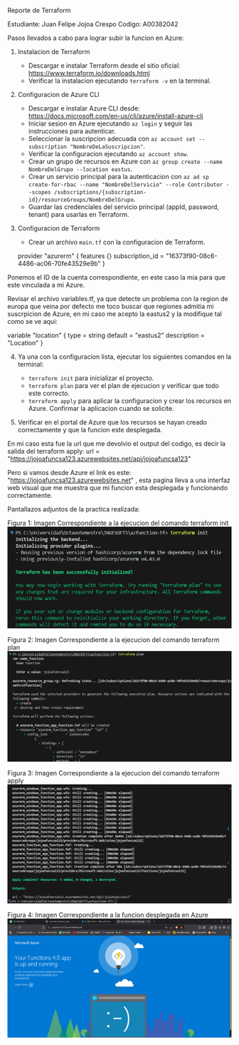 Reporte de Terraform

Estudiante: Juan Felipe Jojoa Crespo
Codigo: A00382042

Pasos llevados a cabo para lograr subir la funcion en Azure:

1. Instalacion de Terraform
   - Descargar e instalar Terraform desde el sitio oficial: https://www.terraform.io/downloads.html
   - Verificar la instalacion ejecutando `terraform -v` en la terminal.

2. Configuracion de Azure CLI
   - Descargar e instalar Azure CLI desde: https://docs.microsoft.com/en-us/cli/azure/install-azure-cli
   - Iniciar sesion en Azure ejecutando `az login` y seguir las instrucciones para autenticar.
    - Seleccionar la suscripcion adecuada con `az account set --subscription "NombreDeLaSuscripcion"`.
    - Verificar la configuracion ejecutando `az account show`.
    - Crear un grupo de recursos en Azure con `az group create --name NombreDelGrupo --location eastus`.
    - Crear un servicio principal para la autenticacion con `az ad sp create-for-rbac --name "NombreDelServicio" --role Contributor --scopes /subscriptions/{subscription-id}/resourceGroups/NombreDelGrupo`.
    - Guardar las credenciales del servicio principal (appId, password, tenant) para usarlas en Terraform.

3. Configuracion de Terraform
   - Crear un archivo `main.tf` con la configuracion de Terraform.

    provider "azurerm" {
    features {}
    subscription_id = "16373f90-08c6-4486-ac06-70fe43529e9b"
  }

  Ponemos el ID de la cuenta correspondiente, en este caso la mia para que este vinculada a mi Azure.

  Revisar el archivo variables.tf, ya que detecte un problema con la region de europa que veina por defecto me toco buscar que regiones admitia mi suscrpicion de Azure, en mi caso me acepto la eastus2 y la modifique tal como se ve aqui:

  variable "location" {
  type        = string
  default     = "eastus2"
  description = "Location"
}

4. Ya una con la configuracion lista, ejecutar los siguientes comandos en la terminal:
   - `terraform init` para inicializar el proyecto.
   - `terraform plan` para ver el plan de ejecucion y verificar que todo este correcto.
   - `terraform apply` para aplicar la configuracion y crear los recursos en Azure. Confirmar la aplicacion cuando se solicite.

  5. Verificar en el portal de Azure que los recursos se hayan creado correctamente y que la funcion este desplegada.

  En mi caso esta fue la url que me devolvio el output del codigo, es decir la salida del terraform apply: url = "https://jojoafuncsa123.azurewebsites.net/api/jojoafuncsa123"

  Pero si vamos desde Azure el link es este: "https://jojoafuncsa123.azurewebsites.net" , esta pagina lleva a una interfaz web visual que me muestra que mi funcion esta desplegada y funcionando correctamente.

  Pantallazos adjuntos de la practica realizada:

  Figura 1: Imagen Correspondiente a la ejecucion del comando terraform init
  ![Terraform Init](images/terrainit.png)
  
  Figura 2: Imagen Correspondiente a la ejecucion del comando terraform plan
  ![Terraform Plan](images/terraplan.png)

  Figura 3: Imagen Correspondiente a la ejecucion del comando terraform apply
  ![Terraform Apply](images/terraapply.png)

  Figura 4: Imagen Correspondiente a la funcion desplegada en Azure
  ![Azure Function](images/azure.png)
